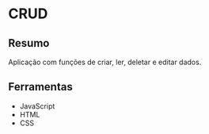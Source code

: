 <h1> CRUD </h1>

<h2> Resumo </h2>
<p> Aplicação com funções de criar, ler, deletar e editar dados. </p>

<h2> Ferramentas </h2>

* JavaScript
* HTML
* CSS